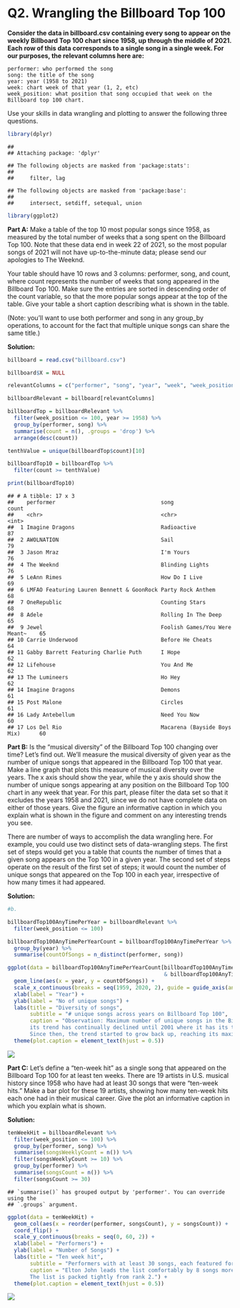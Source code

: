 Q2. Wrangling the Billboard Top 100
================

**Consider the data in billboard.csv containing every song to appear on
the weekly Billboard Top 100 chart since 1958, up through the middle of
2021. Each row of this data corresponds to a single song in a single
week. For our purposes, the relevant columns here are:**

    performer: who performed the song
    song: the title of the song
    year: year (1958 to 2021)
    week: chart week of that year (1, 2, etc)
    week_position: what position that song occupied that week on the Billboard top 100 chart.

Use your skills in data wrangling and plotting to answer the following
three questions.

``` r
library(dplyr)
```

    ## 
    ## Attaching package: 'dplyr'

    ## The following objects are masked from 'package:stats':
    ## 
    ##     filter, lag

    ## The following objects are masked from 'package:base':
    ## 
    ##     intersect, setdiff, setequal, union

``` r
library(ggplot2)
```

**Part A:** Make a table of the top 10 most popular songs since 1958, as
measured by the total number of weeks that a song spent on the Billboard
Top 100. Note that these data end in week 22 of 2021, so the most
popular songs of 2021 will not have up-to-the-minute data; please send
our apologies to The Weeknd.

Your table should have 10 rows and 3 columns: performer, song, and
count, where count represents the number of weeks that song appeared in
the Billboard Top 100. Make sure the entries are sorted in descending
order of the count variable, so that the more popular songs appear at
the top of the table. Give your table a short caption describing what is
shown in the table.

(Note: you’ll want to use both performer and song in any group_by
operations, to account for the fact that multiple unique songs can share
the same title.)

**Solution:**

``` r
billboard = read.csv("billboard.csv")

billboard$X = NULL

relevantColumns = c("performer", "song", "year", "week", "week_position")

billboardRelevant = billboard[relevantColumns]

billboardTop = billboardRelevant %>% 
  filter(week_position <= 100, year >= 1958) %>%
  group_by(performer, song) %>% 
  summarise(count = n(), .groups = 'drop') %>% 
  arrange(desc(count))

tenthValue = unique(billboardTop$count)[10]

billboardTop10 = billboardTop %>% 
  filter(count >= tenthValue)

print(billboardTop10)
```

    ## # A tibble: 17 x 3
    ##    performer                                 song                          count
    ##    <chr>                                     <chr>                         <int>
    ##  1 Imagine Dragons                           Radioactive                      87
    ##  2 AWOLNATION                                Sail                             79
    ##  3 Jason Mraz                                I'm Yours                        76
    ##  4 The Weeknd                                Blinding Lights                  76
    ##  5 LeAnn Rimes                               How Do I Live                    69
    ##  6 LMFAO Featuring Lauren Bennett & GoonRock Party Rock Anthem                68
    ##  7 OneRepublic                               Counting Stars                   68
    ##  8 Adele                                     Rolling In The Deep              65
    ##  9 Jewel                                     Foolish Games/You Were Meant~    65
    ## 10 Carrie Underwood                          Before He Cheats                 64
    ## 11 Gabby Barrett Featuring Charlie Puth      I Hope                           62
    ## 12 Lifehouse                                 You And Me                       62
    ## 13 The Lumineers                             Ho Hey                           62
    ## 14 Imagine Dragons                           Demons                           61
    ## 15 Post Malone                               Circles                          61
    ## 16 Lady Antebellum                           Need You Now                     60
    ## 17 Los Del Rio                               Macarena (Bayside Boys Mix)      60

**Part B:** Is the “musical diversity” of the Billboard Top 100 changing
over time? Let’s find out. We’ll measure the musical diversity of given
year as the number of unique songs that appeared in the Billboard Top
100 that year. Make a line graph that plots this measure of musical
diversity over the years. The x axis should show the year, while the y
axis should show the number of unique songs appearing at any position on
the Billboard Top 100 chart in any week that year. For this part, please
filter the data set so that it excludes the years 1958 and 2021, since
we do not have complete data on either of those years. Give the figure
an informative caption in which you explain what is shown in the figure
and comment on any interesting trends you see.

There are number of ways to accomplish the data wrangling here. For
example, you could use two distinct sets of data-wrangling steps. The
first set of steps would get you a table that counts the number of times
that a given song appears on the Top 100 in a given year. The second set
of steps operate on the result of the first set of steps; it would count
the number of unique songs that appeared on the Top 100 in each year,
irrespective of how many times it had appeared.

**Solution:**

``` r
#b.

billboardTop100AnyTimePerYear = billboardRelevant %>% 
  filter(week_position <= 100)

billboardTop100AnyTimePerYearCount = billboardTop100AnyTimePerYear %>% 
  group_by(year) %>% 
  summarise(countOfSongs = n_distinct(performer, song))

ggplot(data = billboardTop100AnyTimePerYearCount[billboardTop100AnyTimePerYearCount$year > 1958 
                                                 & billboardTop100AnyTimePerYearCount$year < 2021, ]) +
  geom_line(aes(x = year, y = countOfSongs)) +
  scale_x_continuous(breaks = seq(1959, 2020, 2), guide = guide_axis(angle = 45)) +
  xlab(label = "Year") +
  ylab(label = "No of unique songs") +
  labs(title = "Diversity of songs",
       subtitle = "# unique songs across years on Billboard Top 100",
       caption = "Observation: Maximum number of unique songs in the Billboard top 100 peaked in 1966 and 
       its trend has continually declined until 2001 where it has its trough. 
       Since then, the trend started to grow back up, reaching its maximum at the latest year considered in analysis.") +
  theme(plot.caption = element_text(hjust = 0.5))
```

![](Q2-Data-Wrangling_files/figure-gfm/unnamed-chunk-4-1.png)<!-- -->

**Part C:** Let’s define a “ten-week hit” as a single song that appeared
on the Billboard Top 100 for at least ten weeks. There are 19 artists in
U.S. musical history since 1958 who have had at least 30 songs that were
“ten-week hits.” Make a bar plot for these 19 artists, showing how many
ten-week hits each one had in their musical career. Give the plot an
informative caption in which you explain what is shown.

**Solution:**

``` r
tenWeekHit = billboardRelevant %>% 
  filter(week_position <= 100) %>% 
  group_by(performer, song) %>% 
  summarise(songsWeeklyCount = n()) %>% 
  filter(songsWeeklyCount >= 10) %>% 
  group_by(performer) %>% 
  summarise(songsCount = n()) %>% 
  filter(songsCount >= 30)
```

    ## `summarise()` has grouped output by 'performer'. You can override using the
    ## `.groups` argument.

``` r
ggplot(data = tenWeekHit) + 
  geom_col(aes(x = reorder(performer, songsCount), y = songsCount)) + 
  coord_flip() +
  scale_y_continuous(breaks = seq(0, 60, 2)) +
  xlab(label = "Performers") +
  ylab(label = "Number of Songs") +
  labs(title = "Ten week hit",
       subtitle = "Performers with at least 30 songs, each featured for at least 10 weeks", 
       caption = "Elton John leads the list comfortably by 8 songs more than Madonna.
       The list is packed tightly from rank 2.") +
  theme(plot.caption = element_text(hjust = 0.5))
```

![](Q2-Data-Wrangling_files/figure-gfm/unnamed-chunk-5-1.png)<!-- -->

